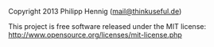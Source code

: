 Copyright 2013 Philipp Hennig (mail@thinkuseful.de)

This project is free software released under the MIT license:
http://www.opensource.org/licenses/mit-license.php
